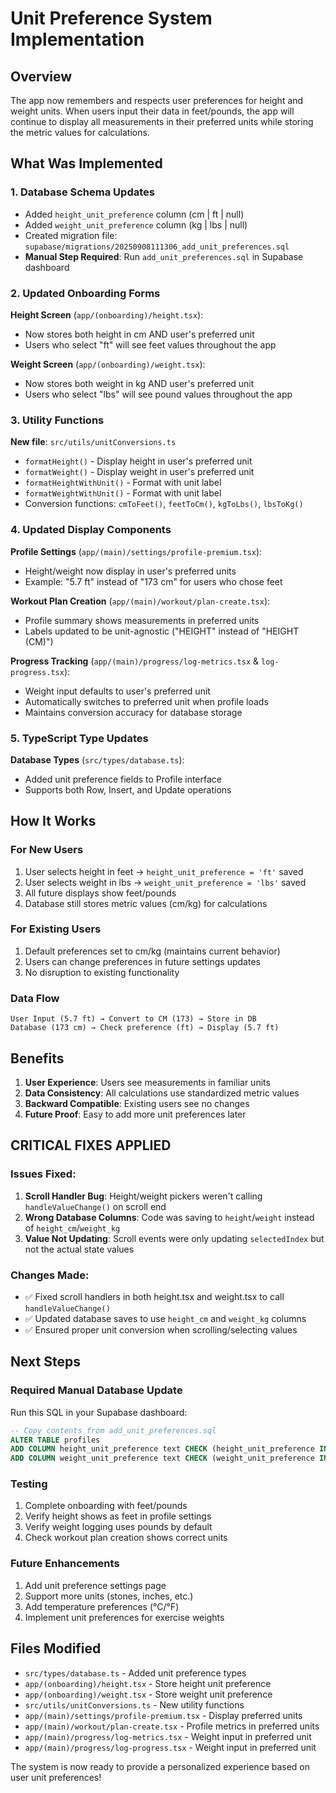 # Unit Preference System Implementation

## Overview
The app now remembers and respects user preferences for height and weight units. When users input their data in feet/pounds, the app will continue to display all measurements in their preferred units while storing the metric values for calculations.

## What Was Implemented

### 1. Database Schema Updates
- Added `height_unit_preference` column (cm | ft | null)
- Added `weight_unit_preference` column (kg | lbs | null)
- Created migration file: `supabase/migrations/20250908111306_add_unit_preferences.sql`
- **Manual Step Required**: Run `add_unit_preferences.sql` in Supabase dashboard

### 2. Updated Onboarding Forms
**Height Screen** (`app/(onboarding)/height.tsx`):
- Now stores both height in cm AND user's preferred unit
- Users who select "ft" will see feet values throughout the app

**Weight Screen** (`app/(onboarding)/weight.tsx`):
- Now stores both weight in kg AND user's preferred unit  
- Users who select "lbs" will see pound values throughout the app

### 3. Utility Functions
**New file**: `src/utils/unitConversions.ts`
- `formatHeight()` - Display height in user's preferred unit
- `formatWeight()` - Display weight in user's preferred unit
- `formatHeightWithUnit()` - Format with unit label
- `formatWeightWithUnit()` - Format with unit label
- Conversion functions: `cmToFeet()`, `feetToCm()`, `kgToLbs()`, `lbsToKg()`

### 4. Updated Display Components
**Profile Settings** (`app/(main)/settings/profile-premium.tsx`):
- Height/weight now display in user's preferred units
- Example: "5.7 ft" instead of "173 cm" for users who chose feet

**Workout Plan Creation** (`app/(main)/workout/plan-create.tsx`):
- Profile summary shows measurements in preferred units
- Labels updated to be unit-agnostic ("HEIGHT" instead of "HEIGHT (CM)")

**Progress Tracking** (`app/(main)/progress/log-metrics.tsx` & `log-progress.tsx`):
- Weight input defaults to user's preferred unit
- Automatically switches to preferred unit when profile loads
- Maintains conversion accuracy for database storage

### 5. TypeScript Type Updates
**Database Types** (`src/types/database.ts`):
- Added unit preference fields to Profile interface
- Supports both Row, Insert, and Update operations

## How It Works

### For New Users
1. User selects height in feet → `height_unit_preference = 'ft'` saved
2. User selects weight in lbs → `weight_unit_preference = 'lbs'` saved  
3. All future displays show feet/pounds
4. Database still stores metric values (cm/kg) for calculations

### For Existing Users
1. Default preferences set to cm/kg (maintains current behavior)
2. Users can change preferences in future settings updates
3. No disruption to existing functionality

### Data Flow
```
User Input (5.7 ft) → Convert to CM (173) → Store in DB
Database (173 cm) → Check preference (ft) → Display (5.7 ft)
```

## Benefits

1. **User Experience**: Users see measurements in familiar units
2. **Data Consistency**: All calculations use standardized metric values
3. **Backward Compatible**: Existing users see no changes
4. **Future Proof**: Easy to add more unit preferences later

## CRITICAL FIXES APPLIED

### Issues Fixed:
1. **Scroll Handler Bug**: Height/weight pickers weren't calling `handleValueChange()` on scroll end
2. **Wrong Database Columns**: Code was saving to `height`/`weight` instead of `height_cm`/`weight_kg`
3. **Value Not Updating**: Scroll events were only updating `selectedIndex` but not the actual state values

### Changes Made:
- ✅ Fixed scroll handlers in both height.tsx and weight.tsx to call `handleValueChange()`
- ✅ Updated database saves to use `height_cm` and `weight_kg` columns
- ✅ Ensured proper unit conversion when scrolling/selecting values

## Next Steps

### Required Manual Database Update
Run this SQL in your Supabase dashboard:
```sql
-- Copy contents from add_unit_preferences.sql
ALTER TABLE profiles 
ADD COLUMN height_unit_preference text CHECK (height_unit_preference IN ('cm', 'ft')),
ADD COLUMN weight_unit_preference text CHECK (weight_unit_preference IN ('kg', 'lbs'));
```

### Testing
1. Complete onboarding with feet/pounds
2. Verify height shows as feet in profile settings
3. Verify weight logging uses pounds by default
4. Check workout plan creation shows correct units

### Future Enhancements
1. Add unit preference settings page
2. Support more units (stones, inches, etc.)
3. Add temperature preferences (°C/°F)
4. Implement unit preferences for exercise weights

## Files Modified
- `src/types/database.ts` - Added unit preference types
- `app/(onboarding)/height.tsx` - Store height unit preference
- `app/(onboarding)/weight.tsx` - Store weight unit preference
- `src/utils/unitConversions.ts` - New utility functions
- `app/(main)/settings/profile-premium.tsx` - Display preferred units
- `app/(main)/workout/plan-create.tsx` - Profile metrics in preferred units
- `app/(main)/progress/log-metrics.tsx` - Weight input in preferred unit
- `app/(main)/progress/log-progress.tsx` - Weight input in preferred unit

The system is now ready to provide a personalized experience based on user unit preferences!
